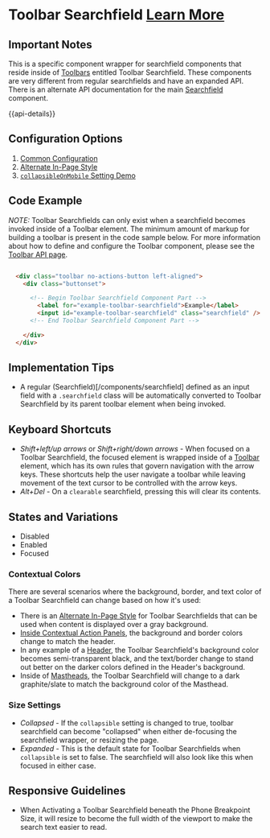 # Toolbar Searchfield [Learn More](#)

## Important Notes

This is a specific component wrapper for searchfield components that reside inside of [Toolbars](/components/toolbar/) entitled Toolbar Searchfield.  These components are very different from regular searchfields and have an expanded API.  There is an alternate API documentation for the main [Searchfield](/components/searchfield) component.

{{api-details}}

## Configuration Options

1. [Common Configuration](/components/toolbarsearchfield/example-index.html)
2. [Alternate In-Page Style](/components/toolbarsearchfield/example-alternate-style.html)
3. [`collapsibleOnMobile` Setting Demo](/components/toolbarsearchfield/example-collapsible-on-mobile.html)

## Code Example

*NOTE:* Toolbar Searchfields can only exist when a searchfield becomes invoked inside of a Toolbar element.  The minimum amount of markup for building a toolbar is present in the code sample below.  For more information about how to define and configure the Toolbar component, please see the [Toolbar API page](/components/toolbar/).

```html

  <div class="toolbar no-actions-button left-aligned">
    <div class="buttonset">

      <!-- Begin Toolbar Searchfield Component Part -->
        <label for="example-toolbar-searchfield">Example</label>
        <input id="example-toolbar-searchfield" class="searchfield" />
      <!-- End Toolbar Searchfield Component Part -->

    </div>
  </div>


```

## Implementation Tips

- A regular (Searchfield)[/components/searchfield] defined as an input field with a `.searchfield` class will be automatically converted to Toolbar Searchfield by its parent toolbar element when being invoked.


## Keyboard Shortcuts

- *Shift+left/up arrows* or *Shift+right/down arrows* - When focused on a Toolbar Searchfield, the focused element is wrapped inside of a [Toolbar](/components/toolbar) element, which has its own rules that govern navigation with the arrow keys.  These shortcuts help the user navigate a toolbar while leaving movement of the text cursor to be controlled with the arrow keys.
- *Alt+Del* - On a `clearable` searchfield, pressing this will clear its contents.


## States and Variations

- Disabled
- Enabled
- Focused

### Contextual Colors

There are several scenarios where the background, border, and text color of a Toolbar Searchfield can change based on how it's used:

- There is an [Alternate In-Page Style](/components/toolbarsearchfield/example-alternate-style) for Toolbar Searchfields that can be used when content is displayed over a gray background.
- [Inside Contextual Action Panels](/components/toolbarsearchfield/example-inside-contextual-panel.html), the background and border colors change to match the header.
- In any example of a [Header](/components/header), the Toolbar Searchfield's background color becomes semi-transparent black, and the text/border change to stand out better on the darker colors defined in the Header's background.
- Inside of [Mastheads](/components/masthead), the Toolbar Searchfield will change to a dark graphite/slate to match the background color of the Masthead.

### Size Settings

- *Collapsed* - If the `collapsible` setting is changed to true, toolbar searchfield can become "collapsed" when either de-focusing the searchfield wrapper, or resizing the page.
- *Expanded* - This is the default state for Toolbar Searchfields when `collapsible` is set to false.  The searchfield will also look like this when focused in either case.

## Responsive Guidelines

- When Activating a Toolbar Searchfield beneath the Phone Breakpoint Size, it will resize to become the full width of the viewport to make the search text easier to read.
